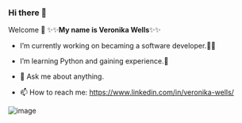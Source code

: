 ### Hi there 👋

Welcome 🌱
✨✨**My name is Veronika Wells**✨✨ 


-  I’m currently working on becaming a software developer.👩‍💻
-  I’m learning Python and gaining experience.🤖

- 💬 Ask me about anything.
- 📫 How to reach me: https://www.linkedin.com/in/veronika-wells/



![image](https://github.com/VeronikaWells/VeronikaWells/assets/63035023/5f2fec6b-24a3-406b-be90-5f20231d545d)
